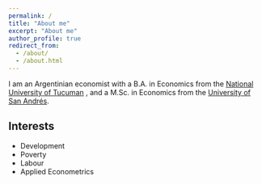```yaml
---
permalink: /
title: "About me"
excerpt: "About me"
author_profile: true
redirect_from: 
  - /about/
  - /about.html
---
```


I am an Argentinian economist with a B.A. in Economics from the [National University of Tucuman](https://face.unt.edu.ar/web/) , and a M.Sc. in Economics from the [University of San Andrés](www.udesa.edu.ar).

## Interests ##

* Development
* Poverty
* Labour
* Applied Econometrics
